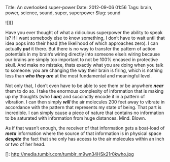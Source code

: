 Title: An overlooked super-power
Date: 2012-09-06 01:56
Tags: brain, power, science, sound, super, superpower
Slug: sound

![][]

Have you ever thought of what a ridiculous superpower the ability to speak is? If I want somebody else to know something, I don’t have to wait until that idea pops into their head (the likelihood of which approaches zero). I can actually ***put*** it there. But there is no way to transfer the pattern of action potentials in my brain’s wiring directly into someone else’s wiring because our brains are simply too important to not be 100% encased in protective skull. And make no mistake, thats exactly what you are doing when you talk to someone: you are changing the way their brain is firing, which is nothing less than ***who they are*** at the most fundamental and meaningful level.

Not only that, I don’t even have to be able to see them or be anywhere ***near*** them to do so. I take the enormous complexity of information that is making up my thoughts (who I ***am***) and succinctly encode it in a pattern of vibration. I can then simply ***will*** the air molecules 200 feet away to vibrate in accordance with the pattern that represents my state of being. That part is incredible. I can simply cause a piece of nature that contains no information to be saturated with information from huge distances. Mind. Blown.

As if that wasn’t enough, the receiver of that information gets a boat-load of ***meta*** information where the source of that information is in physical space ***despite*** the fact that she only has access to the air molecules within an inch or two of her head.

  []: http://media.tumblr.com/tumblr_m9wn34HSk21r0kwho.jpg
